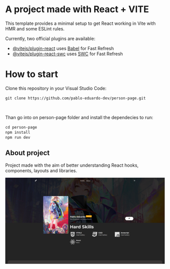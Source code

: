 # A project made with React + VITE

This template provides a minimal setup to get React working in Vite with HMR and some ESLint rules.

Currently, two official plugins are available:

- [@vitejs/plugin-react](https://github.com/vitejs/vite-plugin-react/blob/main/packages/plugin-react/README.md) uses [Babel](https://babeljs.io/) for Fast Refresh
- [@vitejs/plugin-react-swc](https://github.com/vitejs/vite-plugin-react-swc) uses [SWC](https://swc.rs/) for Fast Refresh


# How to start

Clone this repository in your Visual Studio Code:
```
git clone https://github.com/pablo-eduardo-dev/person-page.git
```

<br>

Than go into on person-page folder and install the dependecies to run: <br>
```
cd person-page
npm install
npm run dev
```

## About project

Project made with the aim of better understanding React hooks, components, layouts and libraries.

<img src='./preview.png' alt='Preview do projeto' />
